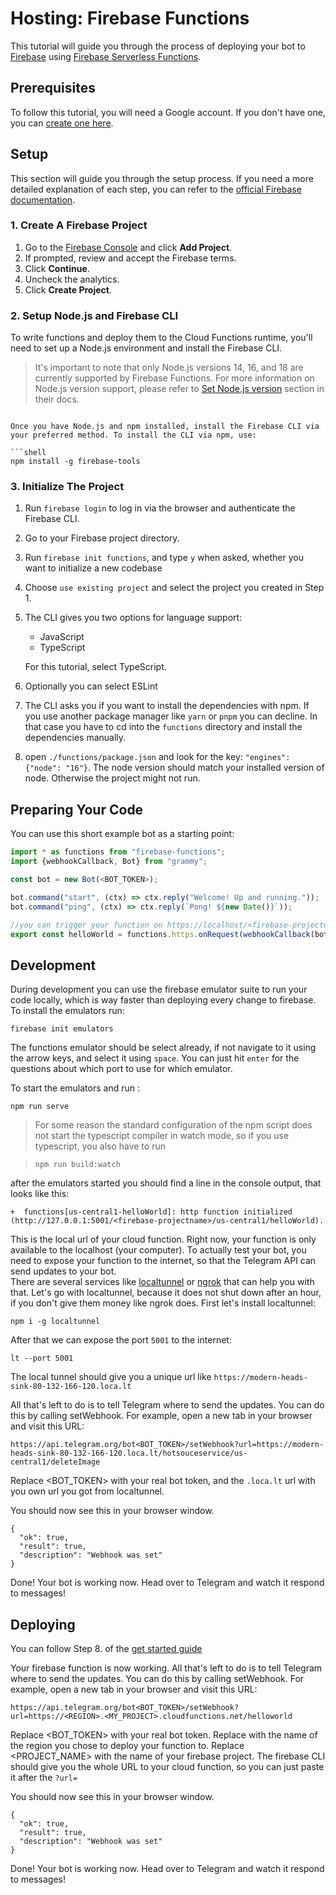 # Hosting: Firebase Functions

This tutorial will guide you through the process of deploying your bot to [Firebase](https://firebase.google.com) using [Firebase Serverless Functions](https://firebase.google.com/docs/functions).

## Prerequisites

To follow this tutorial, you will need a Google account.
If you don't have one, you can [create one here](https://accounts.google.com/signup).

## Setup

This section will guide you through the setup process.
If you need a more detailed explanation of each step, you can refer to the [official Firebase documentation](https://firebase.google.com/docs/functions/get-started).

### 1. Create A Firebase Project

1. Go to the [Firebase Console](https://console.firebase.google.com/) and click **Add Project**.
2. If prompted, review and accept the Firebase terms.
3. Click **Continue**.
4. Uncheck the analytics.
5. Click **Create Project**.

### 2. Setup Node.js and Firebase CLI

To write functions and deploy them to the Cloud Functions runtime, you'll need to set up a Node.js environment and install the Firebase CLI.

> It's important to note that only Node.js versions 14, 16, and 18 are currently supported by Firebase Functions.
> For more information on Node.js version support, please refer to [Set Node.js version](https://firebase.google.com/docs/functions/manage-functions#set_nodejs_version) section in their docs.
```

Once you have Node.js and npm installed, install the Firebase CLI via your preferred method. To install the CLI via npm, use:

```shell
npm install -g firebase-tools
```

### 3. Initialize The Project

1. Run `firebase login` to log in via the browser and authenticate the Firebase CLI.
2. Go to your Firebase project directory.
3. Run `firebase init functions`, and type `y` when asked, whether you want to initialize a new codebase
4. Choose `use existing project` and select the project you created in Step 1.
5. The CLI gives you two options for language support:
   - JavaScript
   - TypeScript

   For this tutorial, select TypeScript.

6. Optionally you can select ESLint
7. The CLI asks you if you want to install the dependencies with npm.
   If you use another package manager like `yarn` or `pnpm` you can decline.
   In that case you have to cd into the `functions` directory and install the dependencies manually.
8. open `./functions/package.json` and look for the key: `"engines": {"node": "16"}`.
   The node version should match your installed version of node.
   Otherwise the project might not run.

## Preparing Your Code

You can use this short example bot as a starting point:

```ts
import * as functions from "firebase-functions";
import {webhookCallback, Bot} from "grammy";

const bot = new Bot(<BOT_TOKEN>);

bot.command("start", (ctx) => ctx.reply("Welcome! Up and running."));
bot.command("ping", (ctx) => ctx.reply(`Pong! ${new Date()}`));

//you can trigger your function on https://localhost/<firebase-projectname>/us-central1/helloworld during development 
export const helloWorld = functions.https.onRequest(webhookCallback(bot));
```

## Development

During development you can use the firebase emulator suite to run your code locally, which is way faster than deploying every change to firebase.
To install the emulators run:

```shell
firebase init emulators
```

The functions emulator should be select already, if not navigate to it using the arrow keys, and select it using `space`.
You can just hit `enter` for the questions about which port to use for which emulator.

To start the emulators and run :

```shell
npm run serve
```

> For some reason the standard configuration of the npm script does not start the typescript compiler in watch mode, so if you use typescript, you also have to run

> ```shell
> npm run build:watch
> ```

after the emulators started you should find a line in the console output, that looks like this:

```shell
+  functions[us-central1-helloWorld]: http function initialized (http://127.0.0.1:5001/<firebase-projectname>/us-central1/helloWorld).
```

This is the local url of your cloud function.
Right now, your function is only available to the localhost (your computer).
To actually test your bot, you need to expose your function to the internet, so that the Telegram API can send updates to your bot.\
There are several services like [localtunnel](https://localtunnel.me/) or [ngrok](https://ngrok.com/) that can help you with that.
Let's go with localtunnel, because it does not shut down after an hour, if you don't give them money like ngrok does.
First let's install localtunnel:

```shell
npm i -g localtunnel
```

After that we can expose the port `5001` to the internet:

```shell
lt --port 5001
```

The local tunnel should give you a unique url like `https://modern-heads-sink-80-132-166-120.loca.lt`

All that's left to do is to tell Telegram where to send the updates.
You can do this by calling setWebhook.
For example, open a new tab in your browser and visit this URL:

```text:no-line-numbers
https://api.telegram.org/bot<BOT_TOKEN>/setWebhook?url=https://modern-heads-sink-80-132-166-120.loca.lt/hotsouceservice/us-central1/deleteImage
```

Replace <BOT_TOKEN> with your real bot token, and the `.loca.lt` url with you own url you got from localtunnel.

You should now see this in your browser window.

```json:no-line-numbers
{
  "ok": true,
  "result": true,
  "description": "Webhook was set"
}
```

Done! Your bot is working now.
Head over to Telegram and watch it respond to messages!

## Deploying

You can follow Step 8. of the [get started guide](https://firebase.google.com/docs/functions/get-started#deploy-functions-to-a-production-environment)

Your firebase function is now working.
All that's left to do is to tell Telegram where to send the updates.
You can do this by calling setWebhook.
For example, open a new tab in your browser and visit this URL:

```text:no-line-numbers
https://api.telegram.org/bot<BOT_TOKEN>/setWebhook?url=https://<REGION>.<MY_PROJECT>.cloudfunctions.net/helloworld
```

Replace <BOT_TOKEN> with your real bot token.
Replace <REGION> with the name of the region you chose to deploy your function to. Replace <PROJECT_NAME> with the name of your firebase project.
The firebase CLI should give you the whole URL to your cloud function, so you can just paste it after the `?url=`

You should now see this in your browser window.

```json:no-line-numbers
{
  "ok": true,
  "result": true,
  "description": "Webhook was set"
}
```

Done! Your bot is working now.
Head over to Telegram and watch it respond to messages!
